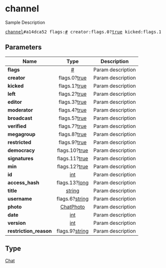 # channel

Sample Description

<pre>
<a href="../constructor/channel.md">channel</a>#a14dca52 flags:<a href="../type/#.md">#</a> creator:flags.0?<a href="../type/true.md">true</a> kicked:flags.1?<a href="../type/true.md">true</a> left:flags.2?<a href="../type/true.md">true</a> editor:flags.3?<a href="../type/true.md">true</a> moderator:flags.4?<a href="../type/true.md">true</a> broadcast:flags.5?<a href="../type/true.md">true</a> verified:flags.7?<a href="../type/true.md">true</a> megagroup:flags.8?<a href="../type/true.md">true</a> restricted:flags.9?<a href="../type/true.md">true</a> democracy:flags.10?<a href="../type/true.md">true</a> signatures:flags.11?<a href="../type/true.md">true</a> min:flags.12?<a href="../type/true.md">true</a> id:<a href="../type/int.md">int</a> access_hash:flags.13?<a href="../type/long.md">long</a> title:<a href="../type/string.md">string</a> username:flags.6?<a href="../type/string.md">string</a> photo:<a href="../type/ChatPhoto.md">ChatPhoto</a> date:<a href="../type/int.md">int</a> version:<a href="../type/int.md">int</a> restriction_reason:flags.9?<a href="../type/string.md">string</a> = <a href="../type/Chat.md">Chat</a>;
</pre>
## Parameters

| Name | Type | Description |
|------|:----:|-------------|
| **flags** | <a href="../type/#.md">#</a> | Param description |
| **creator** | flags.0?<a href="../type/true.md">true</a> | Param description |
| **kicked** | flags.1?<a href="../type/true.md">true</a> | Param description |
| **left** | flags.2?<a href="../type/true.md">true</a> | Param description |
| **editor** | flags.3?<a href="../type/true.md">true</a> | Param description |
| **moderator** | flags.4?<a href="../type/true.md">true</a> | Param description |
| **broadcast** | flags.5?<a href="../type/true.md">true</a> | Param description |
| **verified** | flags.7?<a href="../type/true.md">true</a> | Param description |
| **megagroup** | flags.8?<a href="../type/true.md">true</a> | Param description |
| **restricted** | flags.9?<a href="../type/true.md">true</a> | Param description |
| **democracy** | flags.10?<a href="../type/true.md">true</a> | Param description |
| **signatures** | flags.11?<a href="../type/true.md">true</a> | Param description |
| **min** | flags.12?<a href="../type/true.md">true</a> | Param description |
| **id** | <a href="../type/int.md">int</a> | Param description |
| **access_hash** | flags.13?<a href="../type/long.md">long</a> | Param description |
| **title** | <a href="../type/string.md">string</a> | Param description |
| **username** | flags.6?<a href="../type/string.md">string</a> | Param description |
| **photo** | <a href="../type/ChatPhoto.md">ChatPhoto</a> | Param description |
| **date** | <a href="../type/int.md">int</a> | Param description |
| **version** | <a href="../type/int.md">int</a> | Param description |
| **restriction_reason** | flags.9?<a href="../type/string.md">string</a> | Param description |

## Type

<a href="../type/Chat.md">Chat</a>
